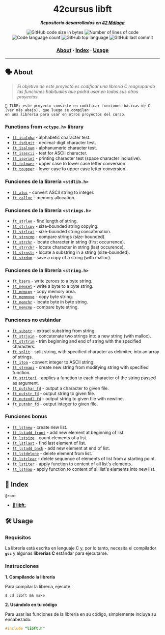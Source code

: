 <h1 align="center">
  42cursus libft
</h1>

<p align="center">
  <b><i>Repositorio desarrollados en <a href="https://www.42malaga.com/">42 Málaga</a></i></b><br>
</p>

<p align="center">
	<img alt="GitHub code size in bytes" src="https://img.shields.io/github/languages/code-size/Selio30/42-libft?color=blueviolet" />
	<img alt="Number of lines of code" src="https://img.shields.io/tokei/lines/github/Selio30/42-libft?color=blueviolet" />
	<img alt="Code language count" src="https://img.shields.io/github/languages/count/Selio30/42-libft?color=blue" />
	<img alt="GitHub top language" src="https://img.shields.io/github/languages/top/Selio30/42-libft?color=blue" />
	<img alt="GitHub last commit" src="https://img.shields.io/github/last-commit/Selio30/42-libft?color=brightgreen" />
</p>

<h3 align="center">
	<a href="#%EF%B8%8F-about">About</a>
	<span> · </span>
	<a href="#-index">Index</a>
	<span> · </span>
	<a href="#%EF%B8%8F-usage">Usage</a>
</h3>

---

## 🗣️ About

> _El objetivo de este proyecto es codificar una librería C reagrupando las funciones habituales que podrá usar en todos sus otros proyectos._

	🚀 TLDR: este proyecto consiste en codificar funciones básicas de C (ver más abajo), que luego se compilan
	en una librería para usar en otros proyectos del curso.

### Functions from `<ctype.h>` library

* [`ft_isalpha`](libft/ft_isalpha.c)			- alphabetic character test.
* [`ft_isdigit`](libft/ft_isdigit.c)			- decimal-digit character test.
* [`ft_isalnum`](libft/ft_isalnum.c)			- alphanumeric character test.
* [`ft_isascii`](libft/ft_isascii.c)		  - test for ASCII character. 
* [`ft_isprint`](libft/ft_isprint.c)			- printing character test (space character inclusive).
* [`ft_tolower`](libft/ft_tolower.c)			- upper case to lower case letter conversion.
* [`ft_toupper`](libft/ft_toupper.c)			- lower case to upper case letter conversion.

### Funciones de la librería `<stdlib.h>`

* [`ft_atoi`](libft/ft_atoi.c)		      - convert ASCII string to integer.
* [`ft_calloc`](libft/ft_calloc.c)	      - memory allocation.

### Funciones de la librería `<strings.h>`

* [`ft_strlen`](42-libft/libft/ft_strlen.c)			  - find length of string.
* [`ft_strlcpy`](libft/ft_strlcpy.c)		  - size-bounded string copying.
* [`ft_strlcat`](libft/ft_strlcat.c)    	- size-bounded string concatenation.
* [`ft_strncmp`](libft/ft_strncmp.c)  		- compare strings (size-bounded).
* [`ft_strchr`](libft/ft_strchr.c)		  	- locate character in string (first occurrence).
* [`ft_strrchr`](libft/ft_strrchr.c)		  - locate character in string (last occurence).
* [`ft_strnstr`](libft/ft_strnstr.c)  		- locate a substring in a string (size-bounded).
* [`ft_strdup`](libft/ft_strdup.c)		  	- save a copy of a string (with malloc).

### Funciones de la librería `<string.h>`

* [`ft_bzero`](libft/ft_bzero.c)	  	  - write zeroes to a byte string.
* [`ft_memset`](libft/ft_memset.c)   	  - write a byte to a byte string.
* [`ft_memcpy`](libft/ft_memcpy.c)		    - copy memory area.
* [`ft_memmove`](libft/ft_memmove.c)	    - copy byte string.
* [`ft_memchr`](libft/ft_memchr.c)		    - locate byte in byte string.
* [`ft_memcmp`](libft/ft_memcmp.c)	      - compare byte string.

### Funciones no estándar

* [`ft_substr`](libft/ft_substr.c)				- extract substring from string.
* [`ft_strjoin`](libft/ft_strjoin.c)		  - concatenate two strings into a new string (with malloc).
* [`ft_strtrim`](libft/ft_strtrim.c)			- trim beginning and end of string with the specified characters.
* [`ft_split`](libft/ft_split.c)			  - split string, with specified character as delimiter, into an array of strings.
* [`ft_itoa`](libft/ft_itoa.c)					- convert integer to ASCII string.
* [`ft_strmapi`](libft/ft_strmapi.c)			- create new string from modifying string with specified function.
* [`ft_striteri`](libft/ft_striteri.c)			- applies a function to each character of the string passed as argument.
* [`ft_putchar_fd`](libft/ft_putchar_fd.c)		- output a character to given file.
* [`ft_putstr_fd`](libft/ft_putstr_fd.c)		- output string to given file.
* [`ft_putendl_fd`](libft/ft_putendl_fd.c)		- output string to given file with newline.
* [`ft_putnbr_fd`](libft/ft_putnbr_fd.c)		- output integer to given file.

### Funciones bonus

* [`ft_lstnew`](libft/ft_lstnew.c)				- create new list.
* [`ft_lstadd_front`](libft/ft_lstadd_front.c) - add new element at beginning of list.
* [`ft_lstsize`](libft/ft_lstsize.c)			- count elements of a list.
* [`ft_lstlast`](libft/ft_lstlast.c)			- find last element of list.
* [`ft_lstadd_back`](libft/ft_lstadd_back.c)	- add new element at end of list.
* [`ft_lstdelone`](libft/ft_lstdelone.c)		- delete element from list.
* [`ft_lstclear`](libft/ft_lstclear.c)			- delete sequence of elements of list from a starting point.
* [`ft_lstiter`](libft/ft_lstiter.c)		  - apply function to content of all list's elements.
* [`ft_lstmap`](libft/ft_lstmap.c)			  - apply function to content of all list's elements into new list.

## 📑 Index

`@root`

* [**📁 libft:**](libft/)

## 🛠️ Usage

### Requisitos

La librería está escrita en lenguaje C y, por lo tanto, necesita el compilador **`gcc`** y algunas **librerías C** estándar para ejecutarse.

### Instrucciones

**1. Compilando la librería**

Para compilar la librería, ejecute:

```shell
$ cd libft && make
```

**2. Usándolo en tu código**

Para usar las funciones de la librería en su código, simplemente incluya su encabezado:

```C
#include "libft.h"
```
